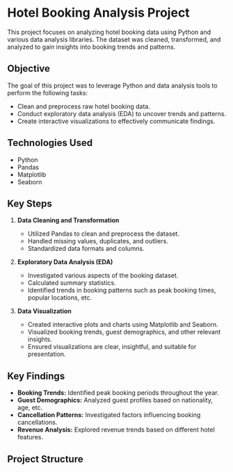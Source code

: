 # Hotel Booking Analysis Project

This project focuses on analyzing hotel booking data using Python and various data analysis libraries. The dataset was cleaned, transformed, and analyzed to gain insights into booking trends and patterns.

## Objective

The goal of this project was to leverage Python and data analysis tools to perform the following tasks:
- Clean and preprocess raw hotel booking data.
- Conduct exploratory data analysis (EDA) to uncover trends and patterns.
- Create interactive visualizations to effectively communicate findings.

## Technologies Used

- Python
- Pandas
- Matplotlib
- Seaborn

## Key Steps

1. **Data Cleaning and Transformation**
   - Utilized Pandas to clean and preprocess the dataset.
   - Handled missing values, duplicates, and outliers.
   - Standardized data formats and columns.

2. **Exploratory Data Analysis (EDA)**
   - Investigated various aspects of the booking dataset.
   - Calculated summary statistics.
   - Identified trends in booking patterns such as peak booking times, popular locations, etc.

3. **Data Visualization**
   - Created interactive plots and charts using Matplotlib and Seaborn.
   - Visualized booking trends, guest demographics, and other relevant insights.
   - Ensured visualizations are clear, insightful, and suitable for presentation.

## Key Findings

- **Booking Trends:** Identified peak booking periods throughout the year.
- **Guest Demographics:** Analyzed guest profiles based on nationality, age, etc.
- **Cancellation Patterns:** Investigated factors influencing booking cancellations.
- **Revenue Analysis:** Explored revenue trends based on different hotel features.

## Project Structure

